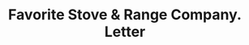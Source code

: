 ---
doi: 10.7916/D8P2899Q
date_other: '1916'
date_other_textual: '1916'
form: correspondence
genre:
- Letters (correspondence)
name:
- Favorite Stove & Range Company
object_in_context_url: https://biggert.cul.columbia.edu/items/view/ave_biggert_01320
subject_hierarchical_geographic:
- Piqua, Ohio, United States
subject_name:
- Favorite Stove & Range Company
title: Favorite Stove & Range Company. Letter
sort_title: Favorite Stove & Range Company. Letter
call_number: ave_biggert_01320
coordinates:
- 40.1475,-84.24805555555555
pid: ave_biggert_01320
identifiers: ave_biggert_01320
thumbnail: https://derivativo-3.library.columbia.edu/iiif/2/ldpd:343281/full/!256,256/0/native.jpg
permalink: /biggert/ave_biggert_01320/
layout: iiif-image-page
---